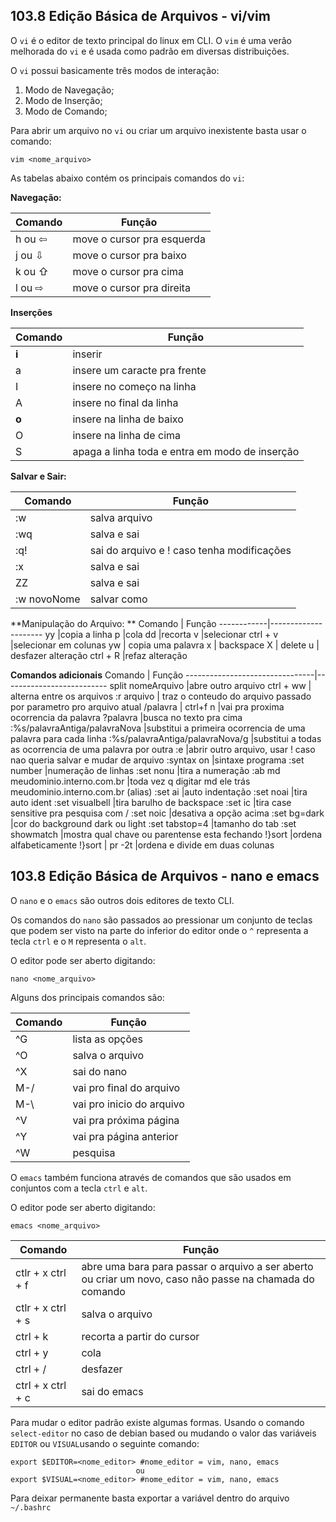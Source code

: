 ## 103.8 Edição Básica de Arquivos - vi/vim

O `vi` é o editor de texto principal do linux em CLI. O `vim` é uma verão melhorada do `vi` e é usada como padrão em diversas distribuições.

O `vi` possui basicamente três modos de interação:
1. Modo de Navegação;
2. Modo de Inserção;
3. Modo de Comando;

Para abrir um arquivo no `vi` ou criar um arquivo inexistente basta usar o comando:

```shell
vim <nome_arquivo>
```

As tabelas abaixo contém os principais comandos do `vi`:

**Navegação:**

Comando | Função
--------|-------
h ou ⇦	|move o cursor pra esquerda
j ou ⇩  |move o cursor pra baixo
k ou ⇧  |move o cursor pra cima
l ou ⇨  |move o cursor pra direita

**Inserções**

Comando | Função
--------|----------------------------------------------
**i**   |inserir
a       |insere um caracte pra frente
I       |insere no começo na linha
A       |insere no final da linha
**o**   |insere na linha de baixo
O       |insere na linha de cima
S       |apaga a linha toda e entra em modo de inserção

**Salvar e Sair:**

Comando     | Função
------------|------------------------------------------
:w          |salva arquivo
:wq         |salva e sai
:q!         |sai do arquivo e ! caso tenha modificações
:x          |salva e sai
ZZ          |salva e sai
:w novoNome |salvar como

**Manipulação do Arquivo: **
Comando     | Função
------------|---------------------
yy          |copia a linha
p           |cola
dd          |recorta
v           |selecionar
ctrl + v    |selecionar em colunas
yw          | copia uma palavra
x           | backspace
X           | delete
u           | desfazer alteração
ctrl + R    |refaz alteração

**Comandos adicionais**
Comando                         | Função
--------------------------------|--------------------------
split nomeArquivo		        |abre outro arquivo
ctrl + ww				        | alterna entre os arquivos
:r arquivo				        | traz o conteudo do arquivo passado por parametro pro arquivo atual
/palavra				        | ctrl+f
n						        |vai pra proxima ocorrencia da palavra
?palavra				        |busca no texto pra cima
:%s/palavraAntiga/palavraNova   |substitui a primeira ocorrencia de uma palavra para cada linha
:%s/palavraAntiga/palavraNova/g |substitui a todas as ocorrencia de uma palavra por outra
:e 					            |abrir outro arquivo, usar ! caso nao queria salvar e mudar de arquivo
:syntax on			            |sintaxe programa
:set number			            |numeração de linhas
:set nonu			            |tira a numeração
:ab md meudominio.interno.com.br    |toda vez q digitar md ele trás meudominio.interno.com.br (alias)
:set ai							    |auto indentação
:set noai						    |tira auto ident
:set visualbell					    |tira barulho de backspace
:set ic							    |tira case sensitive pra pesquisa com /
:set noic						    |desativa a opção acima
:set bg=dark					    |cor do background dark ou light
:set tabstop=4					    |tamanho do tab
:set showmatch					    |mostra qual chave ou parentense esta fechando
!}sort							    |ordena alfabeticamente
!}sort \| pr -2t					    |ordena e divide em duas colunas

## 103.8 Edição Básica de Arquivos - nano e emacs

O `nano` e o `emacs` são outros dois editores de texto CLI.

Os comandos do `nano` são passados ao pressionar um conjunto de teclas que podem ser visto na parte do inferior do editor onde o `^` representa a tecla `ctrl` e o `M` representa o `alt`.

O editor pode ser aberto digitando:

```shell
nano <nome_arquivo>
```

Alguns dos principais comandos são:

Comando       | Função
--------------|-----------------
^G            | lista as opções
^O            | salva o arquivo
^X            | sai do nano
M-/           | vai pro final do arquivo
M-\           | vai pro inicio do arquivo
^V            | vai pra próxima página
^Y            | vai pra página anterior
^W            | pesquisa

O `emacs` também funciona através de comandos que são usados em conjuntos com a tecla `ctrl` e `alt`.

O editor pode ser aberto digitando:

```shell
emacs <nome_arquivo>
```

Comando           | Função
------------------|-----------------
ctlr + x ctrl + f |abre uma bara para passar o arquivo a ser aberto ou criar um novo, caso não passe na chamada do comando
ctlr + x ctrl + s | salva o arquivo
ctrl + k          | recorta a partir do cursor
ctrl + y          | cola
ctrl + /          | desfazer
ctrl + x ctrl + c | sai do emacs

Para mudar o editor padrão existe algumas formas.
Usando o comando `select-editor` no caso de debian based ou mudando o valor das variáveis `EDITOR` ou `VISUAL`usando o seguinte comando:

```shell
export $EDITOR=<nome_editor> #nome_editor = vim, nano, emacs
                            ou
export $VISUAL=<nome_editor> #nome_editor = vim, nano, emacs
```

Para deixar permanente basta exportar a variável dentro do arquivo `~/.bashrc`